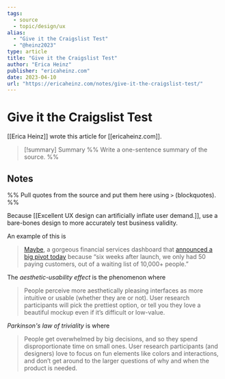 ```yaml
---
tags:
  - source
  - topic/design/ux
alias:
  - "Give it the Craigslist Test"
  - "@heinz2023"
type: article
title: "Give it the Craigslist Test"
author: "Erica Heinz"
publisher: "ericaheinz.com"
date: 2023-04-10
url: "https://ericaheinz.com/notes/give-it-the-craigslist-test/"
---
```

# Give it the Craigslist Test
[[Erica Heinz]] wrote this article for [[ericaheinz.com]].

> [!summary] Summary
> %% Write a one-sentence summary of the source. %%

## Notes
%% Pull quotes from the source and put them here using `>` (blockquotes). %%

Because [[Excellent UX design can artificially inflate user demand.]], use a bare-bones design to more accurately test business validity. 

An example of this is
> [Maybe](https://maybe.co/), a gorgeous financial services dashboard that [announced a big pivot today](https://twitter.com/Shpigford/status/1645422615279050758) because “six weeks after launch, we only had 50 paying customers, out of a waiting list of 10,000+ people.”

The *aesthetic-usability effect* is the phenomenon where 
> People perceive more aesthetically pleasing interfaces as more intuitive or usable (whether they are or not). User research participants will pick the prettiest option, or tell you they love a beautiful mockup even if it’s difficult or low-value.

*Parkinson's law of triviality* is where 
> People get overwhelmed by big decisions, and so they spend disproportionate time on small ones. User research participants (and designers) love to focus on fun elements like colors and interactions, and don’t get around to the larger questions of why and when the product is needed.

